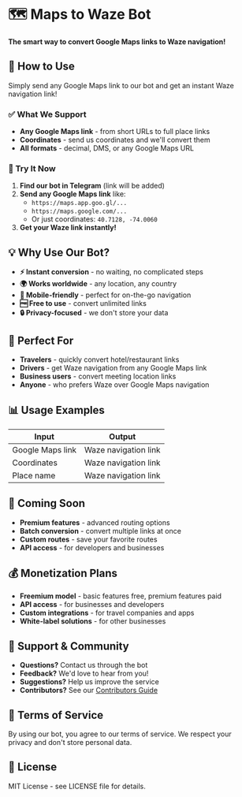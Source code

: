# 🗺️ Maps to Waze Bot

**The smart way to convert Google Maps links to Waze navigation!**

## 🚀 How to Use

Simply send any Google Maps link to our bot and get an instant Waze navigation link!

### ✅ What We Support

- **Any Google Maps link** - from short URLs to full place links
- **Coordinates** - send us coordinates and we'll convert them
- **All formats** - decimal, DMS, or any Google Maps URL

### 📱 Try It Now

1. **Find our bot in Telegram** (link will be added)
2. **Send any Google Maps link** like:
   - `https://maps.app.goo.gl/...`
   - `https://maps.google.com/...`
   - Or just coordinates: `40.7128, -74.0060`
3. **Get your Waze link instantly!**

## 💡 Why Use Our Bot?

- **⚡ Instant conversion** - no waiting, no complicated steps
- **🌍 Works worldwide** - any location, any country
- **📱 Mobile-friendly** - perfect for on-the-go navigation
- **🆓 Free to use** - convert unlimited links
- **🔒 Privacy-focused** - we don't store your data

## 🎯 Perfect For

- **Travelers** - quickly convert hotel/restaurant links
- **Drivers** - get Waze navigation from any Google Maps link
- **Business users** - convert meeting location links
- **Anyone** - who prefers Waze over Google Maps navigation

## 📊 Usage Examples

| Input | Output |
|-------|--------|
| Google Maps link | Waze navigation link |
| Coordinates | Waze navigation link |
| Place name | Waze navigation link |

## 🔮 Coming Soon

- **Premium features** - advanced routing options
- **Batch conversion** - convert multiple links at once
- **Custom routes** - save your favorite routes
- **API access** - for developers and businesses

## 💰 Monetization Plans

- **Freemium model** - basic features free, premium features paid
- **API access** - for businesses and developers
- **Custom integrations** - for travel companies and apps
- **White-label solutions** - for other businesses

## 🤝 Support & Community

- **Questions?** Contact us through the bot
- **Feedback?** We'd love to hear from you!
- **Suggestions?** Help us improve the service
- **Contributors?** See our [Contributors Guide](CONTRIBUTORS.md)

## 📄 Terms of Service

By using our bot, you agree to our terms of service. We respect your privacy and don't store personal data.


## 📄 License

MIT License - see LICENSE file for details.